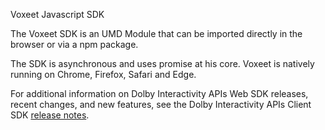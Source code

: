 Voxeet Javascript SDK

The Voxeet SDK is an UMD Module that can be imported directly in the browser or via a npm package.

The SDK is asynchronous and uses promise at his core. Voxeet is natively running on Chrome, Firefox, Safari and Edge.

For additional information on Dolby Interactivity APIs Web SDK releases, recent changes, and new features, see the Dolby Interactivity APIs Client SDK [release notes](https://docs.dolby.io/interactivity/changelog).
